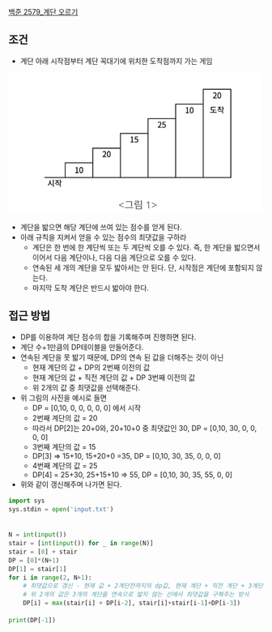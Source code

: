 [백준 2579_계단 오르기](https://www.acmicpc.net/problem/2579)


## 조건
- 계단 아래 시작점부터 계단 꼭대기에 위치한 도착점까지 가는 게임

 ![](Algorithm/baekjoon/assets/Pasted%20image%2020221010151941.png)

- 계단을 밟으면 해당 계단에 쓰여 있는 점수를 얻게 된다.
- 아래 규칙을 지켜서 얻을 수 있는 점수의 최댓값을 구하라
	- 계단은 한 번에 한 계단씩 또는 두 계단씩 오를 수 있다. 즉, 한 계단을 밟으면서 이어서 다음 계단이나, 다음 다음 계단으로 오를 수 있다.
	- 연속된 세 개의 계단을 모두 밟아서는 안 된다. 단, 시작점은 계단에 포함되지 않는다.
	- 마지막 도착 계단은 반드시 밟아야 한다.



## 접근 방법
- DP를 이용하여 계단 점수의 합을 기록해주며 진행하면 된다.
- 계단 수+1만큼의 DP테이블을 만들어준다.
- 연속된 계단을 못 밟기 때문에, DP의 연속 된 값을 더해주는 것이 아닌
	- 현재 계단의 값 + DP의 2번째 이전의 값
	- 현재 계단의 값 + 직전 계단의 값 + DP 3번째 이전의 값
	- 위 2개의 값 중 최댓값을 선택해준다.
- 위 그림의 사진을 예시로 들면
	- DP = [0,10, 0, 0, 0, 0, 0] 에서 시작
	- 2번째 계단의 값 = 20
	- 따라서 DP[2]는 20+0와, 20+10+0 중 최댓값인 30,  DP = [0,10, 30, 0, 0, 0, 0]
	- 3번째 계단의 값 = 15
	- DP[3] => 15+10, 15+20+0 =35, DP = [0,10, 30, 35, 0, 0, 0]
	- 4번째 계단의 값 = 25
	- DP[4] = 25+30, 25+15+10 => 55, DP = [0,10, 30, 35, 55, 0, 0]
- 위와 같이 갱신해주며 나가면 된다.



```PYTHON
import sys  
sys.stdin = open('input.txt')  
  
  
N = int(input())  
stair = [int(input()) for _ in range(N)]  
stair = [0] + stair  
DP = [0]*(N+1)  
DP[1] = stair[1]  
for i in range(2, N+1):  
    # 최댓값으로 갱신 - 현재 값 + 2계단전까지의 dp값, 현재 계단 + 직전 계단 + 3계단 전의 값  
    # 위 2개의 값은 3개의 계단을 연속으로 밟지 않는 선에서 최댓값을 구해주는 방식    
    DP[i] = max(stair[i] + DP[i-2], stair[i]+stair[i-1]+DP[i-3])  
  
print(DP[-1])
```
